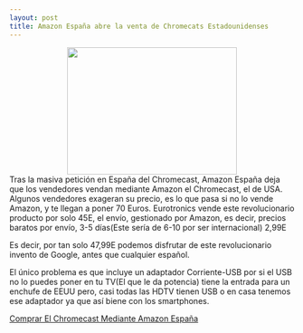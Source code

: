 ```yaml
---
layout: post
title: Amazon España abre la venta de Chromecats Estadounidenses
---
```

<center><img src="http://ecx.images-amazon.com/images/I/81dgptmSieL._SL1500_.jpg" width="300" height="225"></img></center>
Tras la masiva petición en España del Chromecast, Amazon España deja que los vendedores vendan mediante Amazon el Chromecast, el de USA.
Algunos vendedores exageran su precio, es lo que pasa si no lo vende Amazon, y te llegan a poner 70 Euros.
Eurotronics vende este revolucionario producto por solo 45E, el envío, gestionado por Amazon, es decir, precios baratos por envío, 3-5 días(Este sería de 6-10 por ser internacional) 2,99E

Es decir, por tan solo 47,99E podemos disfrutar de este revolucionario invento de Google, antes que cualquier español.

El único problema es que incluye un adaptador Corriente-USB por si el USB no lo puedes poner en tu TV(El que le da potencia) tiene la entrada para un enchufe de EEUU pero, casi todas las HDTV tienen USB o en casa tenemos ese adaptador ya que así biene con los smartphones.
<p><a href="http://www.amazon.es/H2G2-42-Google-Chromecast/dp/B00DR0PDNE/ref=aag_m_pw_dp?ie=UTF8&m=A2KDGSY9TNZ6EH">Comprar El Chromecast Mediante Amazon España</a></p>
